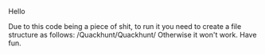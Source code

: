 Hello

Due to this code being a piece of shit, to run it you need to create a file structure as follows:
    <SOME PLACE ON YOUR PC>/Quackhunt/Quackhunt/<ALL FILES IN THIS REPOSITORY>
Otherwise it won't work. Have fun.
